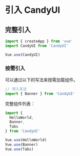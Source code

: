# 引入 CandyUI

## 完整引入

```js
import { createApp } from 'vue'
import CandyUI from 'CandyUI'

Vue.use(CandyUI)
```

### 按需引入

可以通过以下的写法来按需加载组件。


```js
// 导入写法
import { Banner } from 'CandyUI'
```


完整组件列表：

```js
import {
  HelloWorld,
  Banner,
  Tabs
} from 'CandyUI'

Vue.use(HelloWorld)
Vue.use(Banner)
Vue.use(Tabs)
```